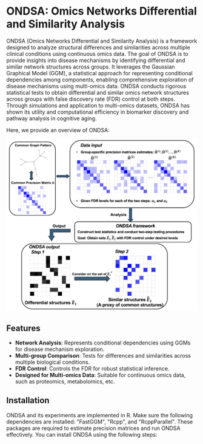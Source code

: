 # ONDSA: Omics Networks Differential and Similarity Analysis

ONDSA (Omics Networks Differential and Similarity Analysis) is a framework designed to analyze structural differences and similarities across multiple clinical conditions using continuous omics data. The goal of ONDSA is to provide insights into disease mechanisms by identifying differential and similar network structures across groups. It leverages the Gaussian Graphical Model (GGM), a statistical approach for representing conditional dependencies among components, enabling comprehensive exploration of disease mechanisms using multi-omics data. ONDSA conducts rigorous statistical tests to obtain differential and similar omics network structures   across groups with false discovery rate (FDR) control at both steps. Through simulations and application to multi-omics datasets, ONDSA has shown its utility and computational efficiency in biomarker discovery and pathway analysis in cognitive aging.

Here, we provide an overview of ONDSA:

![Overview of ONDSA|height=25px](ONDSAworkflow.png)

## Features

- **Network Analysis**: Represents conditional dependencies using GGMs for disease mechanism exploration.
- **Multi-group Comparison**: Tests for differences and similarities across multiple biological conditions.
- **FDR Control**: Controls the FDR for robust statistical inference.
- **Designed for Multi-omics Data**: Suitable for continuous omics data, such as proteomics, metabolomics, etc.

## Installation

ONDSA and its experiments are implemented in R. Make sure the following dependencies are installed: "FastGGM", "Rcpp", and "RcppParallel". These packages are required to estimate precision matrices and run ONDSA effectively. You can install ONDSA using the following steps:
